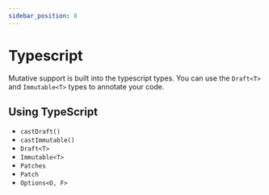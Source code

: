 ```yaml
---
sidebar_position: 8
---
```


# Typescript

Mutative support is built into the typescript types. You can use the `Draft<T>` and `Immutable<T>` types to annotate your code.

## Using TypeScript

- `castDraft()`
- `castImmutable()`
- `Draft<T>`
- `Immutable<T>`
- `Patches`
- `Patch`
- `Options<O, F>`
